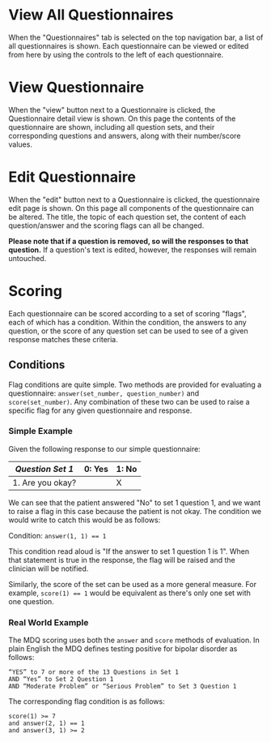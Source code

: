 # View All Questionnaires

When the "Questionnaires" tab is selected on the top navigation bar, a list of all questionnaires is shown.  Each questionnaire can be viewed or edited from here by using the controls to the left of each questionnaire.

# View Questionnaire

When the "view" button next to a Questionnaire is clicked, the Questionnaire detail view is shown.  On this page the contents of the questionnaire are shown, including all question sets, and their corresponding questions and answers, along with their number/score values.

# Edit Questionnaire

When the "edit" button next to a Questionnaire is clicked, the questionnaire edit page is shown.  On this page all components of the questionnaire can be altered.  The title, the topic of each question set, the content of each question/answer and the scoring flags can all be changed.

**Please note that if a question is removed, so will the responses to that question.**  If a question's text is edited, however, the responses will remain untouched.

# Scoring

Each questionnaire can be scored according to a set of scoring "flags", each of which has a condition.  Within the condition, the answers to any question, or the score of any question set can be used to see of a given response matches these criteria.

## Conditions

Flag conditions are quite simple.  Two methods are provided for evaluating a questionnaire: `answer(set_number, question_number)` and `score(set_number)`.  Any combination of these two can be used to raise a specific flag for any given questionnaire and response.

### Simple Example

Given the following response to our simple questionnaire:



| *Question Set 1*                   | 0: Yes | 1: No |
|------------------------------------|--------|-------|
| 1. Are you okay?                   |        |   X   |

We can see that the patient answered "No" to set 1 question 1, and we want to raise a flag in this case because the patient is not okay.  The condition we would write to catch this would be as follows:

Condition: `answer(1, 1) == 1`

This condition read aloud is "If the answer to set 1 question 1 is 1".  When that statement is true in the response, the flag will be raised and the clinician will be notified.

Similarly, the score of the set can be used as a more general measure.  For example, `score(1) == 1` would be equivalent as there's only one set with one question.

### Real World Example

The MDQ scoring uses both the `answer` and `score` methods of evaluation.  In plain English the MDQ defines testing positive for bipolar disorder as follows:

```text
“YES” to 7 or more of the 13 Questions in Set 1
AND “Yes” to Set 2 Question 1
AND “Moderate Problem” or “Serious Problem” to Set 3 Question 1
```

The corresponding flag condition is as follows:

```text
score(1) >= 7
and answer(2, 1) == 1
and answer(3, 1) >= 2
```
